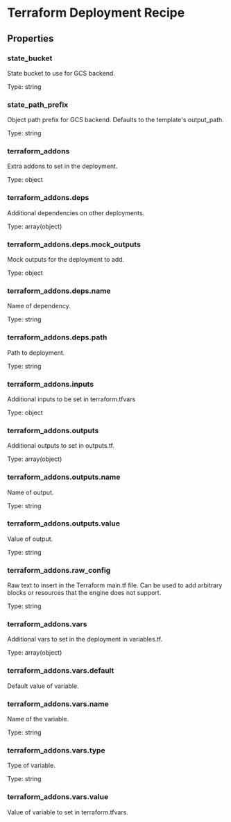 # Terraform Deployment Recipe

<!-- These files are auto generated -->

## Properties

### state_bucket

State bucket to use for GCS backend.

Type: string

### state_path_prefix

Object path prefix for GCS backend. Defaults to the template's output_path.

Type: string

### terraform_addons

Extra addons to set in the deployment.

Type: object

### terraform_addons.deps

Additional dependencies on other deployments.

Type: array(object)

### terraform_addons.deps.mock_outputs

Mock outputs for the deployment to add.

Type: object

### terraform_addons.deps.name

Name of dependency.

Type: string

### terraform_addons.deps.path

Path to deployment.

Type: string

### terraform_addons.inputs

Additional inputs to be set in terraform.tfvars

Type: object

### terraform_addons.outputs

Additional outputs to set in outputs.tf.

Type: array(object)

### terraform_addons.outputs.name

Name of output.

Type: string

### terraform_addons.outputs.value

Value of output.

Type: string

### terraform_addons.raw_config

Raw text to insert in the Terraform main.tf file.
Can be used to add arbitrary blocks or resources that the engine does not support.

Type: string

### terraform_addons.vars

Additional vars to set in the deployment in variables.tf.

Type: array(object)

### terraform_addons.vars.default

Default value of variable.

### terraform_addons.vars.name

Name of the variable.

Type: string

### terraform_addons.vars.type

Type of variable.

Type: string

### terraform_addons.vars.value

Value of variable to set in terraform.tfvars.
